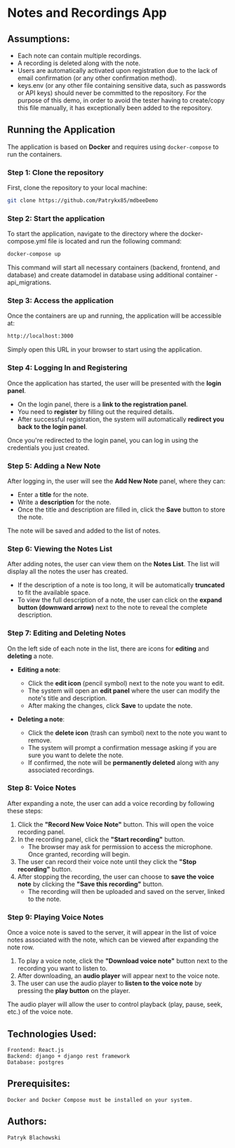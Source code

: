 # Notes and Recordings App

## Assumptions:
- Each note can contain multiple recordings.
- A recording is deleted along with the note.
- Users are automatically activated upon registration due to the lack of email confirmation (or any other confirmation method).
- keys.env (or any other file containing sensitive data, such as passwords or API keys) should never be committed to the repository. For the purpose of this demo, in order to avoid the tester having to create/copy this file manually, it has exceptionally been added to the repository.


## Running the Application

The application is based on **Docker** and requires using `docker-compose` to run the containers.

### Step 1: Clone the repository

First, clone the repository to your local machine:

```bash
git clone https://github.com/Patrykx85/mdbeeDemo
```

### Step 2: Start the application
To start the application, navigate to the directory where the docker-compose.yml file is located and run the following command:
```bash
docker-compose up
```

This command will start all necessary containers (backend, frontend, and database) and create datamodel in database using additional container - api_migrations.

### Step 3: Access the application

Once the containers are up and running, the application will be accessible at:

```bash
http://localhost:3000
```

Simply open this URL in your browser to start using the application.

### Step 4: Logging In and Registering

Once the application has started, the user will be presented with the **login panel**.

- On the login panel, there is a **link to the registration panel**. 
- You need to **register** by filling out the required details.
- After successful registration, the system will automatically **redirect you back to the login panel**.

Once you're redirected to the login panel, you can log in using the credentials you just created.


### Step 5: Adding a New Note

After logging in, the user will see the **Add New Note** panel, where they can:

- Enter a **title** for the note.
- Write a **description** for the note.
- Once the title and description are filled in, click the **Save** button to store the note.

The note will be saved and added to the list of notes.

### Step 6: Viewing the Notes List

After adding notes, the user can view them on the **Notes List**. The list will display all the notes the user has created.

- If the description of a note is too long, it will be automatically **truncated** to fit the available space.
- To view the full description of a note, the user can click on the **expand button (downward arrow)** next to the note to reveal the complete description.

### Step 7: Editing and Deleting Notes

On the left side of each note in the list, there are icons for **editing** and **deleting** a note.

- **Editing a note**: 
  - Click the **edit icon** (pencil symbol) next to the note you want to edit.
  - The system will open an **edit panel** where the user can modify the note's title and description.
  - After making the changes, click **Save** to update the note.

- **Deleting a note**: 
  - Click the **delete icon** (trash can symbol) next to the note you want to remove.
  - The system will prompt a confirmation message asking if you are sure you want to delete the note.
  - If confirmed, the note will be **permanently deleted** along with any associated recordings.

### Step 8: Voice Notes

After expanding a note, the user can add a voice recording by following these steps:

1. Click the **"Record New Voice Note"** button. This will open the voice recording panel.
2. In the recording panel, click the **"Start recording"** button. 
   - The browser may ask for permission to access the microphone. Once granted, recording will begin.
3. The user can record their voice note until they click the **"Stop recording"** button.
4. After stopping the recording, the user can choose to **save the voice note** by clicking the **"Save this recording"** button.
   - The recording will then be uploaded and saved on the server, linked to the note.


### Step 9: Playing Voice Notes

Once a voice note is saved to the server, it will appear in the list of voice notes associated with the note, which can be viewed after expanding the note row.

1. To play a voice note, click the **"Download voice note"** button next to the recording you want to listen to.
2. After downloading, an **audio player** will appear next to the voice note.
3. The user can use the audio player to **listen to the voice note** by pressing the **play button** on the player.

The audio player will allow the user to control playback (play, pause, seek, etc.) of the voice note.


## Technologies Used:
    Frontend: React.js
    Backend: django + django rest framework
    Database: postgres

## Prerequisites:
    Docker and Docker Compose must be installed on your system.

## Authors:
    Patryk Blachowski